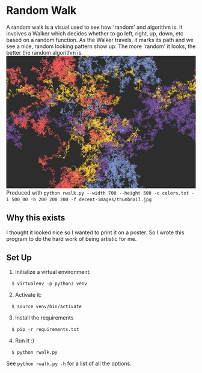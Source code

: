 # Random Walk
A random walk is a visual used to see how 'random' and algorithm is.
It involves a Walker which decides whether to go left, right, up, down, etc based
on a random function. As the Walker travels, it marks its path and we see a nice,
random looking pattern show up. The more 'random' it looks, the better the random
algorithm is.
![Alt text](decent-images/thumbnail.jpg?raw=true "Title")
Produced with `python rwalk.py --width 700 --height 500 -c colors.txt -i 500_00 -b 200 200 200 -f decent-images/thumbnail.jpg`
## Why this exists
I thought it looked nice so I wanted to print it on a poster. So I wrote this program to do the hard work of being artistic for me.

## Set Up
1. Initialize a virtual environment:
```
  $ virtualenv -p python3 venv
```
2. Activate it:
```
  $ source venv/bin/activate
```
3. Install the requirements
```
  $ pip -r requirements.txt
```
4. Run it :)
```
  $ python rwalk.py
```
  See `python rwalk.py -h` for a list of all the options.
